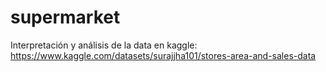 # supermarket
Interpretación y análisis de la data en kaggle: https://www.kaggle.com/datasets/surajjha101/stores-area-and-sales-data
